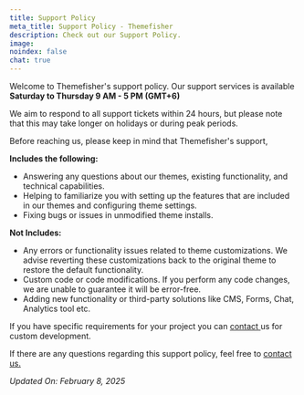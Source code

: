 ```yaml
---
title: Support Policy
meta_title: Support Policy - Themefisher
description: Check out our Support Policy.
image:
noindex: false
chat: true
---
```


Welcome to Themefisher's support policy. Our support services is available **Saturday to Thursday 9 AM - 5 PM (GMT+6)**

We aim to respond to all support tickets within 24 hours, but please note that this may take longer on holidays or during peak periods.

Before reaching us, please keep in mind that Themefisher's support,

**Includes the following:**

- Answering any questions about our themes, existing functionality, and technical capabilities.
- Helping to familiarize you with setting up the features that are included in our themes and configuring theme settings.
- Fixing bugs or issues in unmodified theme installs.

**Not Includes:**

- Any errors or functionality issues related to theme customizations. We advise reverting these customizations back to the original theme to restore the default functionality.
- Custom code or code modifications. If you perform any code changes, we are unable to guarantee it will be error-free.
- Adding new functionality or third-party solutions like CMS, Forms, Chat, Analytics tool etc.

If you have specific requirements for your project you can <A href="https://themefisher.com/custom-development"> contact </A> us for custom development.

If there are any questions regarding this support policy, feel free to <A href="https://themefisher.com/contact"> contact us. </A>

_Updated On: February 8, 2025_
